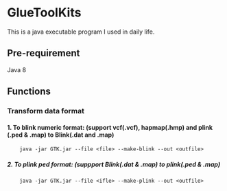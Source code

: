 # GlueToolKits
This is a java executable program I used in daily life.

## Pre-requirement
Java 8

## Functions
### Transform data format
#### 1. To blink numeric format: (support vcf(.vcf), hapmap(.hmp) and plink (.ped & .map) to Blink(.dat and .map)
        java -jar GTK.jar --file <file> --make-blink --out <outfile>
  
##### 2. To plink ped format: (suppport Blink(.dat & .map) to plink(.ped & .map)
        java -jar GTK.jar --file <ifle> --make-plink --out <outfile>
